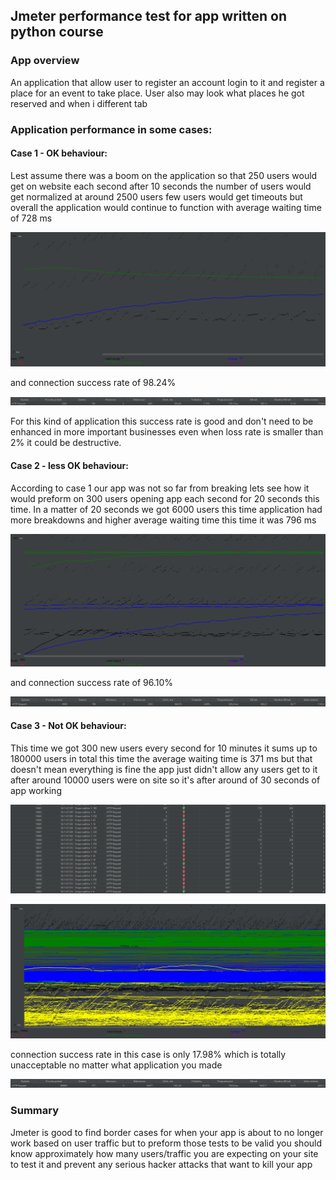 ## Jmeter performance test for app written on python course

### App overview

An application that allow user to register an account login to it and register a place for an event to take place.
User also may look what places he got reserved and when i different tab

### Application performance in some cases:

#### Case 1 - OK behaviour:

Lest assume there was a boom on the application so that 250 users would get on website each second after 10 seconds the
number of users would get normalized at around 2500 users few users would get timeouts but overall the application would
continue to function with average waiting time of 728 ms

![img.png](img.png)

and connection success rate of 98.24%

![img_1.png](img_1.png)

For this kind of application this success rate is good and don't need to be enhanced in more important businesses even
when loss rate is smaller than 2% it could be destructive.

#### Case 2 - less OK behaviour:

According to case 1 our app was not so far from breaking lets see how it would preform on 300 users opening app
each second for 20 seconds this time. In a matter of 20 seconds we got 6000 users this time application had more
breakdowns and higher average waiting time this time it was 796 ms

![img_2.png](img_2.png)

and connection success rate of 96.10%

![img_3.png](img_3.png)


#### Case 3 - Not OK behaviour:

This time we got 300 new users every second for 10 minutes it sums up to 180000 users in total this time the average
waiting time is 371 ms but that doesn't mean everything is fine the app just didn't allow any users get to it 
after around 10000 users were on site so it's after around of 30 seconds of app working

![img_4.png](img_4.png)

![img_6.png](img_6.png)

connection success rate in this case is only 17.98% which is totally unacceptable no matter what application you made

![img_5.png](img_5.png)


### Summary

Jmeter is good to find border cases for when your app is about to no longer work based on user traffic but to preform 
those tests to be valid you should know approximately how many users/traffic you are expecting on your site to test it 
and prevent any serious hacker attacks that want to kill your app